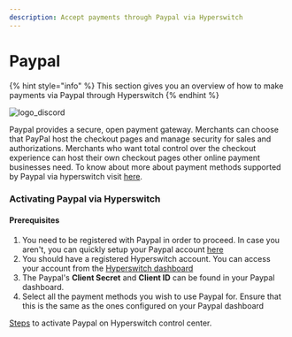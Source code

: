 ```yaml
---
description: Accept payments through Paypal via Hyperswitch
---
```


# Paypal

{% hint style="info" %}
This section gives you an overview of how to make payments via Paypal through Hyperswitch
{% endhint %}



![logo\_discord](https://hyperswitch.io/icons/homePageIcons/logos/paypalLogo.svg)

Paypal provides a secure, open payment gateway. Merchants can choose that PayPal host the checkout pages and manage security for sales and authorizations. Merchants who want total control over the checkout experience can host their own checkout pages other online payment businesses need. To know about more about payment methods supported by Paypal via hyperswitch visit [here](https://hyperswitch.io/pm-list).

### Activating Paypal via Hyperswitch

#### Prerequisites

1. You need to be registered with Paypal in order to proceed. In case you aren't, you can quickly setup your Paypal account [here](https://developer.paypal.com/)
2. You should have a registered Hyperswitch account. You can access your account from the [Hyperswitch dashboard](https://app.hyperswitch.io/)
3. The Paypal's **Client Secret** and **Client ID** can be found in your Paypal dashboard.
4. Select all the payment methods you wish to use Paypal for. Ensure that this is the same as the ones configured on your Paypal dashboard

&#x20;[Steps](https://docs.hyperswitch.io/hyperswitch-cloud/connectors/activate-connector-on-hyperswitch) to activate Paypal on Hyperswitch control center.
